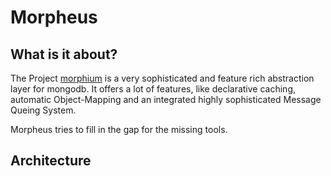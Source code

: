 # Morpheus

## What is it about?

The Project [morphium](https://github.com/sboesebeck/morphium) is a very
sophisticated and feature rich abstraction layer for mongodb. It offers a lot of
features, like declarative caching, automatic Object-Mapping and an integrated
highly sophisticated Message Queing System.

Morpheus tries to fill in the gap for the missing tools.

## Architecture
